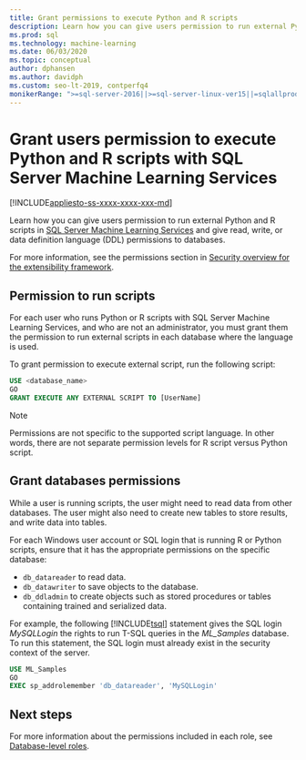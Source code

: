 ```yaml
---
title: Grant permissions to execute Python and R scripts
description: Learn how you can give users permission to run external Python and R scripts in SQL Server Machine Learning Services and give read, write, or data definition language (DDL) permissions to databases.
ms.prod: sql
ms.technology: machine-learning
ms.date: 06/03/2020
ms.topic: conceptual
author: dphansen
ms.author: davidph
ms.custom: seo-lt-2019, contperfq4
monikerRange: ">=sql-server-2016||>=sql-server-linux-ver15||=sqlallproducts-allversions"
---
```

# Grant users permission to execute Python and R scripts with SQL Server Machine Learning Services
[!INCLUDE[appliesto-ss-xxxx-xxxx-xxx-md](../../includes/appliesto-ss-xxxx-xxxx-xxx-md.md)]

Learn how you can give users permission to run external Python and R scripts in [SQL Server Machine Learning Services](../sql-server-machine-learning-services.md) and give read, write, or data definition language (DDL) permissions to databases.

For more information, see the permissions section in [Security overview for the extensibility framework](../../machine-learning/concepts/security.md#permissions).

<a name="permissions-external-script"></a>

## Permission to run scripts

For each user who runs Python or R scripts with SQL Server Machine Learning Services, and who are not an administrator, you must grant them the permission to run external scripts in each database where the language is used.

To grant permission to execute external script, run the following script:

```sql
USE <database_name>
GO
GRANT EXECUTE ANY EXTERNAL SCRIPT TO [UserName]
```

> [!NOTE]
> Permissions are not specific to the supported script language. In other words, there are not separate permission levels for R script versus Python script.

<a name="permissions-db"></a>

## Grant databases permissions

While a user is running scripts, the user might need to read data from other databases. The user might also need to create new tables to store results, and write data into tables.

For each Windows user account or SQL login that is running R or Python scripts, ensure that it has the appropriate permissions on the specific database: 

+ `db_datareader` to read data.
+ `db_datawriter` to save objects to the database.
+ `db_ddladmin` to create objects such as stored procedures or tables containing trained and serialized data.

For example, the following [!INCLUDE[tsql](../../includes/tsql-md.md)] statement gives the SQL login *MySQLLogin* the rights to run T-SQL queries in the *ML_Samples* database. To run this statement, the SQL login must already exist in the security context of the server.

```sql
USE ML_Samples
GO
EXEC sp_addrolemember 'db_datareader', 'MySQLLogin'
```

## Next steps

For more information about the permissions included in each role, see [Database-level roles](../../relational-databases/security/authentication-access/database-level-roles.md).
